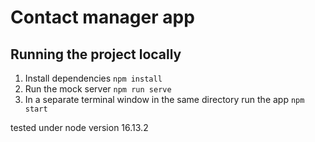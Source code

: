 # Contact manager app

  

## Running the project locally

 1. Install dependencies `npm install`
 2. Run the mock server  `npm run serve`
 3. In a separate terminal window in the same directory run the app  `npm start`

tested under node version 16.13.2
